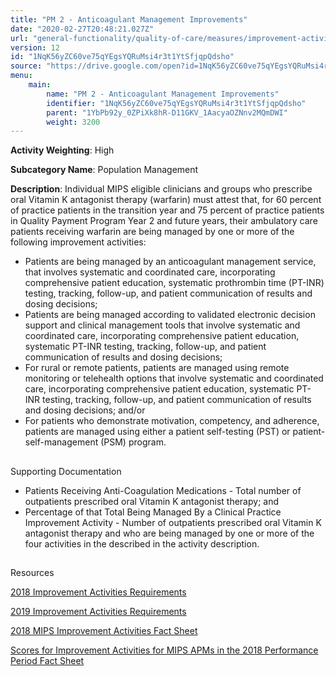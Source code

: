 ```yaml
---
title: "PM 2 - Anticoagulant Management Improvements"
date: "2020-02-27T20:48:21.027Z"
url: "general-functionality/quality-of-care/measures/improvement-activities-measures/2018-improvement-activities/pm-2-anticoagulant-management-improvements.html"
version: 12
id: "1NqK56yZC60ve75qYEgsYQRuMsi4r3t1YtSfjqpQdsho"
source: "https://drive.google.com/open?id=1NqK56yZC60ve75qYEgsYQRuMsi4r3t1YtSfjqpQdsho"
menu:
    main:
        name: "PM 2 - Anticoagulant Management Improvements"
        identifier: "1NqK56yZC60ve75qYEgsYQRuMsi4r3t1YtSfjqpQdsho"
        parent: "1YbPb92y_0ZPiXk8hR-D11GKV_1AacyaOZNnv2MQmDWI"
        weight: 3200
---
```









**Activity Weighting**: High

**Subcategory Name**: Population Management

**Description**: Individual MIPS eligible clinicians and groups who prescribe oral Vitamin K antagonist therapy (warfarin) must attest that, for 60 percent of practice patients in the transition year and 75 percent of practice patients in Quality Payment Program Year 2 and future years, their ambulatory care patients receiving warfarin are being managed by one or more of the following improvement activities:

* Patients are being managed by an anticoagulant management service, that involves systematic and coordinated care, incorporating comprehensive patient education, systematic prothrombin time (PT-INR) testing, tracking, follow-up, and patient communication of results and dosing decisions;
* Patients are being managed according to validated electronic decision support and clinical management tools that involve systematic and coordinated care, incorporating comprehensive patient education, systematic PT-INR testing, tracking, follow-up, and patient communication of results and dosing decisions;
* For rural or remote patients, patients are managed using remote monitoring or telehealth options that involve systematic and coordinated care, incorporating comprehensive patient education, systematic PT-INR testing, tracking, follow-up, and patient communication of results and dosing decisions; and/or
* For patients who demonstrate motivation, competency, and adherence, patients are managed using either a patient self-testing (PST) or patient-self-management (PSM) program.







## 

Supporting Documentation

* Patients Receiving Anti-Coagulation Medications - Total number of outpatients prescribed oral Vitamin K antagonist therapy; and 
* Percentage of that Total Being Managed By a Clinical Practice Improvement Activity - Number of outpatients prescribed oral Vitamin K antagonist therapy and who are being managed by one or more of the four activities in the described in the activity description.







## 

Resources

[2018 Improvement Activities Requirements](https://qpp.cms.gov/mips/improvement-activities?py=2018)

[2019 Improvement Activities Requirements](https://qpp.cms.gov/mips/improvement-activities?py=2019)

[2018 MIPS Improvement Activities Fact Sheet](https://qpp.cms.gov/resource/2018%20MIPS%20Improvement%20Activities%20Fact%20Sheet)

[Scores for Improvement Activities for MIPS APMs in the 2018 Performance Period Fact Sheet](https://qpp.cms.gov/resource/2018%20MIPS%20APMs%20improvement%20Activities%20scores%20fact%20sheet)

